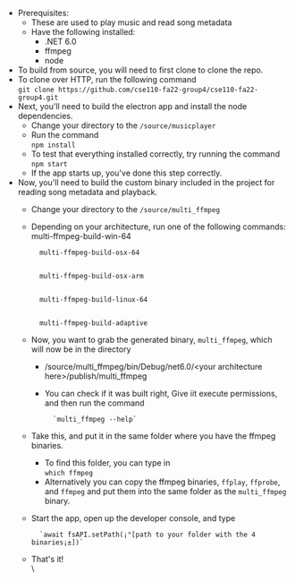 * Prerequisites:
    * These are used to play music and read song metadata 
    * Have the following installed:
        * .NET 6.0
        * ffmpeg
        * node
* To build from source, you will need to first clone to clone the repo.
* To clone over HTTP, run the following command \
`git clone https://github.com/cse110-fa22-group4/cse110-fa22-group4.git`
* Next, you'll need to build the electron app and install the node dependencies.
    * Change your directory to the `/source/musicplayer`
    * Run the command \
`npm install`
    * To test that everything installed correctly, try running the command \
`npm start`
    * If the app starts up, you've done this step correctly.
* Now, you'll need to build the custom binary included in the project for reading song metadata and playback.
    * Change your directory to the `/source/multi_ffmpeg`
    * Depending on your architecture, run one of the following commands: \
	multi-ffmpeg-build-win-64

        	multi-ffmpeg-build-osx-64


        	multi-ffmpeg-build-osx-arm


        	multi-ffmpeg-build-linux-64


        	multi-ffmpeg-build-adaptive

    * Now, you want to grab the generated binary, `multi_ffmpeg`, which will now be in the directory
        * /source/multi_ffmpeg/bin/Debug/net6.0/&lt;your architecture here>/publish/multi_ffmpeg
        * You can check if it was built right, Give iit execute permissions, and then run the command 

                `multi_ffmpeg --help`

    * Take this, and put it in the same folder where you have the ffmpeg binaries.
        * To find this folder, you can type in \
`which ffmpeg`
        * Alternatively you can copy the ffmpeg binaries, `ffplay`, `ffprobe`, and `ffmpeg` and put them into the same folder as the `multi_ffmpeg` binary.
    * Start the app, open up the developer console, and type

            `await fsAPI.setPath(¡°[path to your folder with the 4 binaries¡±])`

    * That's it! \
 \
	
